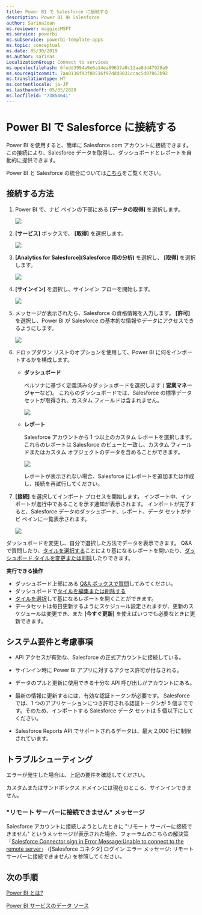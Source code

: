 ```yaml
---
title: Power BI で Salesforce に接続する
description: Power BI 用 Salesforce
author: SarinaJoan
ms.reviewer: maggiesMSFT
ms.service: powerbi
ms.subservice: powerbi-template-apps
ms.topic: conceptual
ms.date: 05/30/2019
ms.author: sarinas
LocalizationGroup: Connect to services
ms.openlocfilehash: 6fedd3994a9e6a14ea89637a0c12aa8dd47928a9
ms.sourcegitcommit: 7aa0136f93f88516f97ddd8031ccac5d07863b92
ms.translationtype: HT
ms.contentlocale: ja-JP
ms.lasthandoff: 05/05/2020
ms.locfileid: "73854641"
---
```

# <a name="connect-to-salesforce-with-power-bi"></a>Power BI で Salesforce に接続する
Power BI を使用すると、簡単に Salesforce.com アカウントに接続できます。 この接続により、Salesforce データを取得し、ダッシュボードとレポートを自動的に提供できます。

Power BI と Salesforce の統合については[こちら](https://powerbi.microsoft.com/integrations/salesforce)をご覧ください。

## <a name="how-to-connect"></a>接続する方法
1. Power BI で、ナビ ペインの下部にある **[データの取得]** を選択します。
   
   ![](media/service-connect-to-salesforce/pbi_getdata.png) 
2. **[サービス]** ボックスで、 **[取得]** を選択します。
   
   ![](media/service-connect-to-salesforce/pbi_getservices.png) 
3. **[Analytics for Salesforce]\(Salesforce 用の分析\)** を選択し、 **[取得]** を選択します。  
   
   ![](media/service-connect-to-salesforce/salesforce.png)
4. **[サインイン]** を選択し、サインイン フローを開始します。
   
    ![](media/service-connect-to-salesforce/dialog.png)
5. メッセージが表示されたら、Salesforce の資格情報を入力します。 **[許可]** を選択し、Power BI が Salesforce の基本的な情報やデータにアクセスできるようにします。
   
   ![](media/service-connect-to-salesforce/sf_authorize.png)
6. ドロップダウン リストのオプションを使用して、Power BI に何をインポートするかを構成します。
   
   * **ダッシュボード**
     
     ペルソナに基づく定義済みのダッシュボードを選択します ( **営業マネージャー**など)。 これらのダッシュボードでは、Salesforce の標準データ セットが取得され、カスタム フィールドは含まれません。
     
     ![](media/service-connect-to-salesforce/pbi_salesforcechooserole.png)
   * **レポート**
     
     Salesforce アカウントから 1 つ以上のカスタム レポートを選択します。 これらのレポートは Salesforce のビューと一致し、カスタム フィールドまたはカスタム オブジェクトのデータを含めることができます。
     
     ![](media/service-connect-to-salesforce/pbi_salesforcereports.png)
     
     レポートが表示されない場合、Salesforce にレポートを追加または作成し、接続を再試行してください。

7. **[接続]** を選択してインポート プロセスを開始します。 インポート中、インポートが進行中であることを示す通知が表示されます。 インポートが完了すると、Salesforce データのダッシュボード、レポート、データ セットがナビ ペインに一覧表示されます。
   
   ![](media/service-connect-to-salesforce/pbi_getdatasalesforcedash.png)

ダッシュボードを変更し、自分で選択した方法でデータを表示できます。 Q&A で質問したり、[タイルを選択する](consumer/end-user-tiles.md)ことにより基になるレポートを開いたり、[ダッシュボード タイルを変更または削除](service-dashboard-edit-tile.md)したりできます。

**実行できる操作**

* ダッシュボード上部にある [Q&A ボックスで質問](consumer/end-user-q-and-a.md)してみてください。
* ダッシュボードで[タイルを編集または削除する](service-dashboard-edit-tile.md)
* [タイルを選択](service-dashboard-tiles.md)して基になるレポートを開くことができます。
* データセットは毎日更新するようにスケジュール設定されますが、更新のスケジュールは変更でき、また **[今すぐ更新]** を使えばいつでも必要なときに更新できます。

## <a name="system-requirements-and-considerations"></a>システム要件と考慮事項

- API アクセスが有効な、Salesforce の正式アカウントに接続している。

- サインイン時に Power BI アプリに対するアクセス許可が付与される。

- データのプルと更新に使用できる十分な API 呼び出しがアカウントにある。

- 最新の情報に更新するには、有効な認証トークンが必要です。 Salesforce では、1 つのアプリケーションにつき許可される認証トークンが 5 個までです。そのため、インポートする Salesforce データ セットは 5 個以下にしてください。

- Salesforce Reports API でサポートされるデータは、最大 2,000 行に制限されています。


## <a name="troubleshooting"></a>トラブルシューティング

エラーが発生した場合は、上記の要件を確認してください。 

カスタムまたはサンドボックス ドメインには現在のところ、サインインできません。

### <a name="unable-to-connect-to-the-remote-server-message"></a>"リモート サーバーに接続できません" メッセージ

Salesforce アカウントに接続しようとしたときに "リモート サーバーに接続できません" というメッセージが表示された場合、フォーラムのこちらの解決策「[Salesforce Connector sign in Error Message:Unable to connect to the remote server](https://www.outsystems.com/forums/Forum_TopicView.aspx?TopicId=17674&TopicName=log-in-error-message-unable-to-connect-to-the-remote-server&)」 ([Salesforce コネクタ] ログイン エラー メッセージ: リモート サーバーに接続できません) を参照してください。


## <a name="next-steps"></a>次の手順
[Power BI とは?](fundamentals/power-bi-overview.md)

[Power BI サービスのデータ ソース](service-get-data.md)

